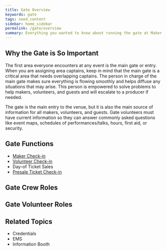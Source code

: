 ```yaml
---
title: Gate Overview
keywords: gate
tags: need_content
sidebar: home_sidebar
permalink: /gate/overview
summary: Everything you wanted to know about running the gate at Maker Faire Orlando
---
```


## Why the Gate is So Important
The first area everyone encounters at any event is the main gate or entry. When you are assigning area captains, keep in mind that the main gate is a critical area that needs overlapping captains. The person in charge of the main gate makes sure everything is flowing smoothly and helps diffuse any situations that may arise. This person is empowered to solve problems to help makers, volunteers, and guests and will escalate to a producer if needed.

The gate is the main entry to the venue, but it is also the main source of information for all makers, volunteers, and guests. Gate volunteers must have current information so they can answer commonly asked questions like event maps, schedules of performances/talks, hours, first aid, or security.

## Gate Functions

* [Maker Check-in](/gate/maker-check-in)
* [Volunteer Check-in](/gate/volunteer-check-in)
* Day-of Ticket Sales
* [Presale Ticket Check-in](/gate/presale-ticket-check-in)

## Gate Crew Roles


## Gate Volunteer Roles


## Related Topics
* Credentials
* EMS
* Information Booth
